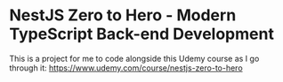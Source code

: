 # NestJS Zero to Hero - Modern TypeScript Back-end Development
This is a project for me to code alongside this Udemy course as I go through it: https://www.udemy.com/course/nestjs-zero-to-hero

